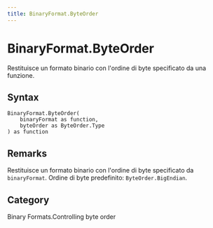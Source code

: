 ```yaml
---
title: BinaryFormat.ByteOrder
---
```


# BinaryFormat.ByteOrder


Restituisce un formato binario con l&#39;ordine di byte specificato da una funzione.


## Syntax

```powerquery
BinaryFormat.ByteOrder(
    binaryFormat as function,
    byteOrder as ByteOrder.Type
) as function
```


## Remarks

Restituisce un formato binario con l'ordine di byte specificato da <code>binaryFormat</code>.  Ordine di byte predefinito: <code>ByteOrder.BigEndian</code>.



## Category
Binary Formats.Controlling byte order
